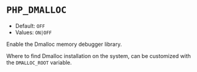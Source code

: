 # `PHP_DMALLOC`

* Default: `OFF`
* Values: `ON|OFF`

Enable the Dmalloc memory debugger library.

Where to find Dmalloc installation on the system, can be customized with the
`DMALLOC_ROOT` variable.
